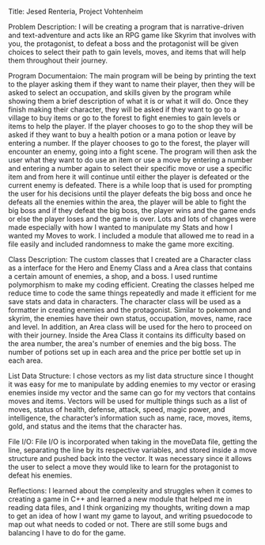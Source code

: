 Title: Jesed Renteria, Project Vohtenheim

Problem Description: I will be creating a program that is narrative-driven and text-adventure and acts like an RPG game like Skyrim that involves with you, the protagonist, to defeat a boss and the protagonist will be given choices to select their path to gain levels, moves, and items that will help them throughout their journey.

Program Documentaion: The main program will be being by printing the text to the player asking them if they want to name their player, then they will be asked to select an occupation, and skills given by the program while showing them a brief description of what it is or what it will do. Once they finish making their character, they will be asked if they want to go to a village to buy items or go to the forest to fight enemies to gain levels or items to help the player. If the player chooses to go to the shop they will be asked if they want to buy a health potion or a mana potion or leave by entering a number. If the player chooses to go to the forest, the player will encounter an enemy, going into a fight scene. The program will then ask the user what they want to do use an item or use a move by entering a number and entering a number again to select their specific move or use a specific item and from here it will continue until either the player is defeated or the current enemy is defeated.  There is a while loop that is used for prompting the user for his decisions until the player defeats the big boss and once he defeats all the enemies within the area, the player will be able to fight the big boss and if they defeat the big boss, the player wins and the game ends or else the player loses and the game is over. Lots and lots of changes were made especially with how I wanted to manipulate my Stats and how I wanted my Moves to work. I included a module that allowed me to read in a file easily and included randomness to make the game more exciting. 

Class Description: The custom classes that I created are a Character class as a interface for the Hero and Enemy Class and a Area class that contains a certain amount of enemies, a shop, and a boss. I used runtime polymorphism to make my coding efficient. Creating the classes helped me reduce time to code the same things repeatedly and made it efficient for me save stats and data in characters. The character class will be used as a formatter in creating enemies and the protagonist. Similar to pokemon and skyrim, the enemies have their own status, occupation, moves, name, race and level. In addition, an Area class will be used for the hero to proceed on with their journey. Inside the Area Class it contains its difficulty based on the area number, the area's number of enemies and the big boss. The number of potions set up in each area and the price per bottle set up in each area.

List Data Structure: I chose vectors as my list data structure since I thought it was easy for me to manipulate by adding enemies to my vector or erasing enemies inside my vector and the same can go for my vectors that contains moves and items. Vectors will be used for multiple things such as a list of moves, status of health, defense, attack, speed, magic power, and intelligence, the character’s information such as name, race, moves, items, gold, and status and the items that the character has.

File I/O: File I/O is incorporated when taking in the moveData file, getting the line, separating the line by its respective variables, and stored inside a move structure and pushed back into the vector. It was necessary since it allows the user to select a move they would like to learn for the protagonist to defeat his enemies.

Reflections: I learned about the complexity and struggles when it comes to creating a game in C++ and learned a new module that helped me in reading data files, and I think organizing my thoughts, writing down a map to get an idea of how I want my game to layout, and writing psuedocode to map out what needs to coded or not. There are still some bugs and balancing I have to do for the game.
